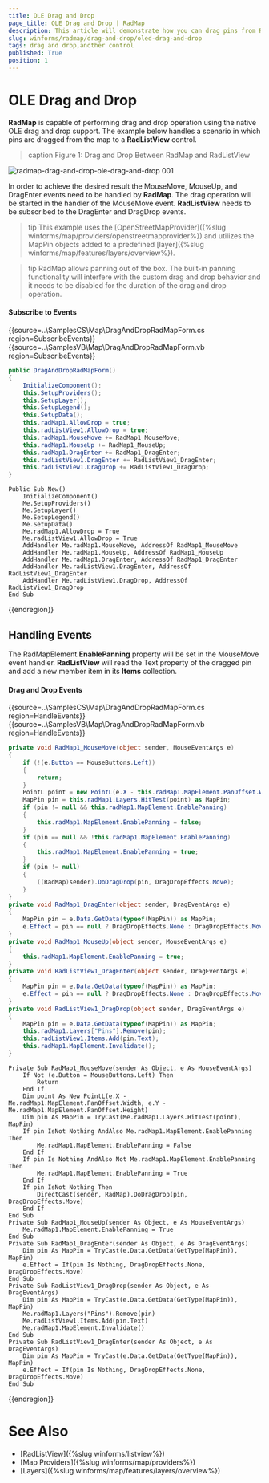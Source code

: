 ```yaml
---
title: OLE Drag and Drop
page_title: OLE Drag and Drop | RadMap
description: This article will demonstrate how you can drag pins from RadMap to a RadListView control.
slug: winforms/radmap/drag-and-drop/oled-drag-and-drop
tags: drag and drop,another control
published: True
position: 1
---
```


# OLE Drag and Drop

**RadMap** is capable of performing drag and drop operation using the native OLE drag and drop support. The example below handles a scenario in which pins are dragged from the map to a **RadListView** control.

>caption Figure 1: Drag and Drop Between RadMap and RadListView 

![radmap-drag-and-drop-ole-drag-and-drop 001](images/radmap-drag-and-drop-ole-drag-and-drop001.gif)

In order to achieve the desired result the MouseMove, MouseUp, and DragEnter events need to be handled by **RadMap**. The drag operation will be started in the handler of the MouseMove event. **RadListView** needs to be subscribed to the DragEnter and DragDrop events.

>tip This example uses the [OpenStreetMapProvider]({%slug winforms/map/providers/openstreetmapprovider%}) and utilizes the MapPin objects added to a predefined [layer]({%slug winforms/map/features/layers/overview%}).

>tip RadMap allows panning out of the box. The built-in panning functionality will interfere with the custom drag and drop behavior and it needs to be disabled for the duration of the drag and drop operation.

#### Subscribe to Events

{{source=..\SamplesCS\Map\DragAndDropRadMapForm.cs region=SubscribeEvents}} 
{{source=..\SamplesVB\Map\DragAndDropRadMapForm.vb region=SubscribeEvents}}
````C#
public DragAndDropRadMapForm()
{
    InitializeComponent();
    this.SetupProviders();
    this.SetupLayer();
    this.SetupLegend();
    this.SetupData();
    this.radMap1.AllowDrop = true;
    this.radListView1.AllowDrop = true;
    this.radMap1.MouseMove += RadMap1_MouseMove;
    this.radMap1.MouseUp += RadMap1_MouseUp;
    this.radMap1.DragEnter += RadMap1_DragEnter;
    this.radListView1.DragEnter += RadListView1_DragEnter;
    this.radListView1.DragDrop += RadListView1_DragDrop;
}

````
````VB.NET
Public Sub New()
    InitializeComponent()
    Me.SetupProviders()
    Me.SetupLayer()
    Me.SetupLegend()
    Me.SetupData()
    Me.radMap1.AllowDrop = True
    Me.radListView1.AllowDrop = True
    AddHandler Me.radMap1.MouseMove, AddressOf RadMap1_MouseMove
    AddHandler Me.radMap1.MouseUp, AddressOf RadMap1_MouseUp
    AddHandler Me.radMap1.DragEnter, AddressOf RadMap1_DragEnter
    AddHandler Me.radListView1.DragEnter, AddressOf RadListView1_DragEnter
    AddHandler Me.radListView1.DragDrop, AddressOf RadListView1_DragDrop
End Sub

````



{{endregion}}

## Handling Events

The RadMapElement.**EnablePanning** property will be set in the MouseMove event handler. **RadListView** will read the Text property of the dragged pin and add a new member item in its **Items** collection.

#### Drag and Drop Events

{{source=..\SamplesCS\Map\DragAndDropRadMapForm.cs region=HandleEvents}} 
{{source=..\SamplesVB\Map\DragAndDropRadMapForm.vb region=HandleEvents}}
````C#
private void RadMap1_MouseMove(object sender, MouseEventArgs e)
{
    if (!(e.Button == MouseButtons.Left))
    {
        return;
    }
    PointL point = new PointL(e.X - this.radMap1.MapElement.PanOffset.Width, e.Y - this.radMap1.MapElement.PanOffset.Height);
    MapPin pin = this.radMap1.Layers.HitTest(point) as MapPin;
    if (pin != null && this.radMap1.MapElement.EnablePanning)
    {
        this.radMap1.MapElement.EnablePanning = false;
    }
    if (pin == null && !this.radMap1.MapElement.EnablePanning)
    {
        this.radMap1.MapElement.EnablePanning = true;
    }
    if (pin != null)
    {
        ((RadMap)sender).DoDragDrop(pin, DragDropEffects.Move);
    }
}
private void RadMap1_DragEnter(object sender, DragEventArgs e)
{
    MapPin pin = e.Data.GetData(typeof(MapPin)) as MapPin;
    e.Effect = pin == null ? DragDropEffects.None : DragDropEffects.Move;
}
private void RadMap1_MouseUp(object sender, MouseEventArgs e)
{
    this.radMap1.MapElement.EnablePanning = true;
}
private void RadListView1_DragEnter(object sender, DragEventArgs e)
{
    MapPin pin = e.Data.GetData(typeof(MapPin)) as MapPin;
    e.Effect = pin == null ? DragDropEffects.None : DragDropEffects.Move;
}
private void RadListView1_DragDrop(object sender, DragEventArgs e)
{
    MapPin pin = e.Data.GetData(typeof(MapPin)) as MapPin;
    this.radMap1.Layers["Pins"].Remove(pin);
    this.radListView1.Items.Add(pin.Text);
    this.radMap1.MapElement.Invalidate();
}

````
````VB.NET
Private Sub RadMap1_MouseMove(sender As Object, e As MouseEventArgs)
    If Not (e.Button = MouseButtons.Left) Then
        Return
    End If
    Dim point As New PointL(e.X - Me.radMap1.MapElement.PanOffset.Width, e.Y - Me.radMap1.MapElement.PanOffset.Height)
    Dim pin As MapPin = TryCast(Me.radMap1.Layers.HitTest(point), MapPin)
    If pin IsNot Nothing AndAlso Me.radMap1.MapElement.EnablePanning Then
        Me.radMap1.MapElement.EnablePanning = False
    End If
    If pin Is Nothing AndAlso Not Me.radMap1.MapElement.EnablePanning Then
        Me.radMap1.MapElement.EnablePanning = True
    End If
    If pin IsNot Nothing Then
        DirectCast(sender, RadMap).DoDragDrop(pin, DragDropEffects.Move)
    End If
End Sub
Private Sub RadMap1_MouseUp(sender As Object, e As MouseEventArgs)
    Me.radMap1.MapElement.EnablePanning = True
End Sub
Private Sub RadMap1_DragEnter(sender As Object, e As DragEventArgs)
    Dim pin As MapPin = TryCast(e.Data.GetData(GetType(MapPin)), MapPin)
    e.Effect = If(pin Is Nothing, DragDropEffects.None, DragDropEffects.Move)
End Sub
Private Sub RadListView1_DragDrop(sender As Object, e As DragEventArgs)
    Dim pin As MapPin = TryCast(e.Data.GetData(GetType(MapPin)), MapPin)
    Me.radMap1.Layers("Pins").Remove(pin)
    Me.radListView1.Items.Add(pin.Text)
    Me.radMap1.MapElement.Invalidate()
End Sub
Private Sub RadListView1_DragEnter(sender As Object, e As DragEventArgs)
    Dim pin As MapPin = TryCast(e.Data.GetData(GetType(MapPin)), MapPin)
    e.Effect = If(pin Is Nothing, DragDropEffects.None, DragDropEffects.Move)
End Sub

````



{{endregion}}

# See Also

* [RadListView]({%slug winforms/listview%})
* [Map Providers]({%slug winforms/map/providers%})
* [Layers]({%slug winforms/map/features/layers/overview%})